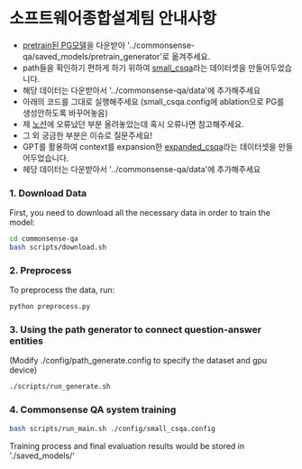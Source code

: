 # 소프트웨어종합설계팀 안내사항

- [pretrain된 PG모델](https://drive.google.com/file/d/1dQNxyiP4g4pdFQD6EPMQdzNow9sQevqD/view?usp=sharing)을 다운받아 '../commonsense-qa/saved_models/pretrain_generator'로 옮겨주세요.
- path들을 확인하기 편하게 하기 위하여 [small_csqa](https://drive.google.com/file/d/1kCw5yKTPC3hsc2K_lMjLGMeOlrpABKij/view?usp=sharing)라는 데이터셋을 만들어두었습니다.
- 해당 데이터는 다운받아서 '../commonsense-qa/data'에 추가해주세요
- 아래의 코드를 그대로 실행해주세요 (small_csqa.config에 ablation으로 PG를 생성안하도록 바꾸어놓음)
- 제 [노션](https://www.notion.so/Path-Generator-90508348ed7a4123874ad41925c3206b)에 오류났던 부분 올려놓았는데 혹시 오류나면 참고해주세요.
- 그 외 궁금한 부분은 이슈로 질문주세요!
- GPT를 활용하여 context를 expansion한 [expanded_csqa](https://drive.google.com/file/d/1AfEkHZDqjIWxvGkm3t6nnIPsImB73Wf4/view?usp=sharing)라는 데이터셋을 만들어두었습니다.
- 헤당 데이터는 다운받아서 '../commonsense-qa/data'에 추가해주세요

### 1. Download Data

First, you need to download all the necessary data in order to train the model:

```bash
cd commonsense-qa
bash scripts/download.sh
```

### 2. Preprocess

To preprocess the data, run:

```bash
python preprocess.py
```

### 3. Using the path generator to connect question-answer entities 
(Modify ./config/path_generate.config to specify the dataset and gpu device)

```bash
./scripts/run_generate.sh
```

### 4. Commonsense QA system training
```bash
bash scripts/run_main.sh ./config/small_csqa.config
```
Training process and final evaluation results would be stored in './saved_models/' 




